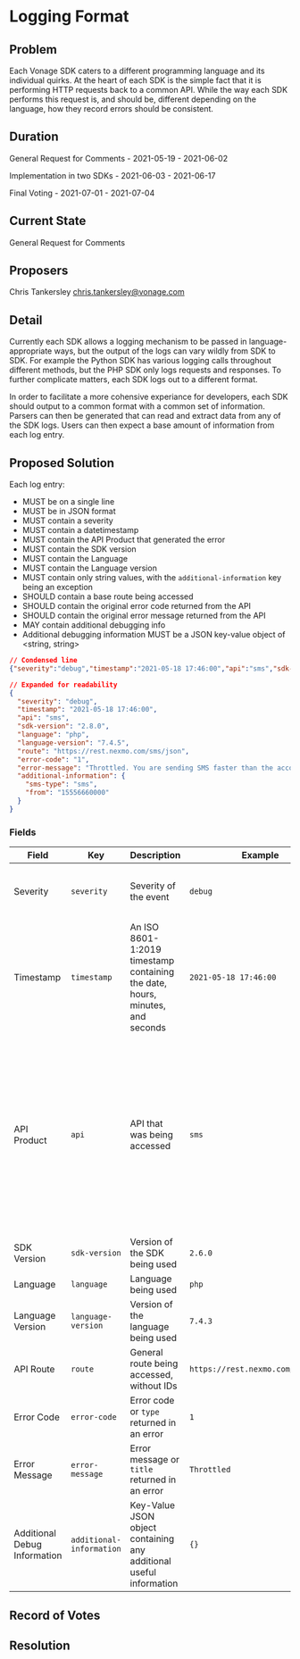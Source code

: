 # Logging Format

## Problem

Each Vonage SDK caters to a different programming language and its individual quirks. At the heart of each SDK is the simple fact that it is performing HTTP requests back to a common API. While the way each SDK performs this request is, and should be, different depending on the language, how they record errors should be consistent.

## Duration

General Request for Comments - 2021-05-19 - 2021-06-02

Implementation in two SDKs - 2021-06-03 - 2021-06-17

Final Voting - 2021-07-01 - 2021-07-04

## Current State

General Request for Comments

## Proposers

Chris Tankersley <chris.tankersley@vonage.com>

## Detail

Currently each SDK allows a logging mechanism to be passed in language-appropriate ways, but the output of the logs can vary wildly from SDK to SDK. For example the Python SDK has various logging calls throughout different methods, but the PHP SDK only logs requests and responses. To further complicate matters, each SDK logs out to a different format.

In order to facilitate a more cohensive experiance for developers, each SDK should output to a common format with a common set of information. Parsers can then be generated that can read and extract data from any of the SDK logs. Users can then expect a base amount of information from each log entry.

## Proposed Solution

Each log entry:
* MUST be on a single line
* MUST be in JSON format
* MUST contain a severity
* MUST contain a datetimestamp
* MUST contain the API Product that generated the error
* MUST contain the SDK version
* MUST contain the Language
* MUST contain the Language version
* MUST contain only string values, with the `additional-information` key being an exception
* SHOULD contain a base route being accessed
* SHOULD contain the original error code returned from the API
* SHOULD contain the original error message returned from the API
* MAY contain additional debugging info
* Additional debugging information MUST be a JSON key-value object of <string, string>

```json
// Condensed line
{"severity":"debug","timestamp":"2021-05-18 17:46:00","api":"sms","sdk-version":"2.8.0","language":"php","language-version":"7.4.5","route":"https://rest.nexmo.com/sms/json","error-code":"1","error-message":"Throttled. You are sending SMS faster than the account limit.","additional-information":{"sms-type":"sms","from":"15556660000"}}

// Expanded for readability
{
  "severity": "debug",
  "timestamp": "2021-05-18 17:46:00",
  "api": "sms",
  "sdk-version": "2.8.0",
  "language": "php",
  "language-version": "7.4.5",
  "route": "https://rest.nexmo.com/sms/json",
  "error-code": "1",
  "error-message": "Throttled. You are sending SMS faster than the account limit.",
  "additional-information": {
    "sms-type": "sms",
    "from": "15556660000"
  }
}
```

### Fields

| Field | Key | Description | Example |Values |
|-------|-----|-------------|---------|-------|
| Severity | `severity` | Severity of the event | `debug` | `emerg`, `alert`, `crit`, `err`, `warning`, `notice`, `info`, `debug` |
| Timestamp | `timestamp` | An ISO 8601-1:2019 timestamp containing the date, hours, minutes, and seconds | `2021-05-18 17:46:00` | |
| API Product | `api` | API that was being accessed | `sms` | `account`, `audit`, `application`, `conversation`, `conversion`, `dispatch`, `number-insight`, `pricing`, `redact`, `messaging`, `numbers`, `reports`, `verify`, `voice`, `sms`, `video`, `pricing`, `media` |
| SDK Version | `sdk-version` | Version of the SDK being used | `2.6.0` | |
| Language | `language` | Language being used | `php` | |
| Language Version | `language-version` | Version of the language being used | `7.4.3` | |
| API Route | `route` | General route being accessed, without IDs | `https://rest.nexmo.com/sms/json` | |
| Error Code | `error-code` | Error code or `type` returned in an error | `1`  | |
| Error Message | `error-message` | Error message or `title` returned in an error | `Throttled` | |
| Additional Debug Information | `additional-information` | Key-Value JSON object containing any additional useful information | `{}` | |

## Record of Votes

## Resolution

